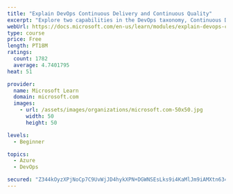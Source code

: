 ```yaml
---
title: "Explain DevOps Continuous Delivery and Continuous Quality"
excerpt: "Explore two capabilities in the DevOps taxonomy, Continuous Delivery and Continuous Quality."
webUrl: https://docs.microsoft.com/en-us/learn/modules/explain-devops-continous-delivery-quality/
type: course
price: Free
length: PT18M
ratings:
  count: 1782
  average: 4.7401795
heat: 51

provider:
  name: Microsoft Learn
  domain: microsoft.com
  images:
    - url: /assets/images/organizations/microsoft.com-50x50.jpg
      width: 50
      height: 50

levels:
  - Beginner

topics:
  - Azure
  - DevOps

secured: "Z344kOyzXPjNoCp7C9UvWjJD4hykXPN+DGWNSEsLks9i4KaMlJm9iAMXtn634S8jm5z+V4EdO9f2E83axuaBWG/nhOLu82jPd5ES5EFsaoAJu1izDeDU478xpzsOypAJAy90tdyXB3Vsmx0HrzH0e3U4Yvq1nbDMtnQZ2H71xwGAcfTgN6VAF566F8mKG98KeqI4H1+LsM+3+lpFih3vMqcTAclKn10+L16zgP7dT4L7wlKyN9z94yWFwALyXdxuOZplYWvfxAUf124334iblHGAgNYYpJl6YivAa3A4pMiMuqfcWx0LVtF7qXIVMOo0MOggsR60NHN7ZKvnS/+xdTVOzGueu9DSSb833FF9bvybiRc6j9t36GT48viaAmzfAab4E9Bd/1N+Vl+eiZLlRLfimyn3qhEQXwvKWF+UWHw=;n4rlAx7ugLL1SDiqJ/IXVg=="
---
```


